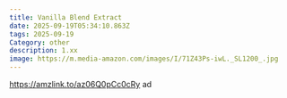 ```yaml
---
title: Vanilla Blend Extract
date: 2025-09-19T05:34:10.863Z
tags: 2025-09-19
Category: other
description: 1.xx
image: https://m.media-amazon.com/images/I/71Z43Ps-iwL._SL1200_.jpg
---
```

https://amzlink.to/az06Q0pCc0cRy ad